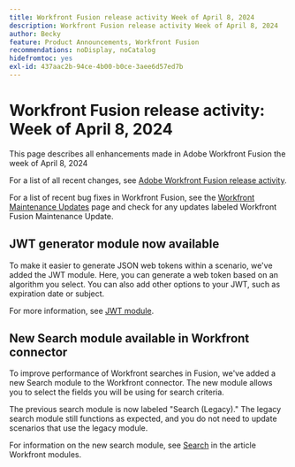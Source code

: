 ```yaml
---
title: Workfront Fusion release activity Week of April 8, 2024
description: Workfront Fusion release activity Week of April 8, 2024
author: Becky
feature: Product Announcements, Workfront Fusion
recommendations: noDisplay, noCatalog
hidefromtoc: yes
exl-id: 437aac2b-94ce-4b00-b0ce-3aee6d57ed7b
---
```

# Workfront Fusion release activity: Week of April 8, 2024

This page describes all enhancements made in Adobe Workfront Fusion the week of April 8, 2024

For a list of all recent changes, see [Adobe Workfront Fusion release activity](../../../product-announcements/product-releases/fusion-release-activity/fusion-release-activity.md).

For a list of recent bug fixes in Workfront Fusion, see the [Workfront Maintenance Updates](https://experienceleague.adobe.com/docs/workfront-known-issues/releases/current-updates.html) page and check for any updates labeled Workfront Fusion Maintenance Update.

## JWT generator module now available

To make it easier to generate JSON web tokens within a scenario, we've added the JWT module. Here, you can generate a web token based on an algorithm you select. You can also add other options to your JWT, such as expiration date or subject.

For more information, see [JWT module](/help/quicksilver/workfront-fusion/apps-and-their-modules/jwt-modules.md).

## New Search module available in Workfront connector

To improve performance of Workfront searches in Fusion, we've added a new Search module to the Workfront connector. The new module allows you to select the fields you will be using for search criteria. 

The previous search module is now labeled "Search (Legacy)." The legacy search module still functions as expected, and you do not need to update scenarios that use the legacy module.

For information on the new search module, see [Search](/help/quicksilver/workfront-fusion/apps-and-their-modules/workfront-modules.md#searches) in the article Workfront modules.

